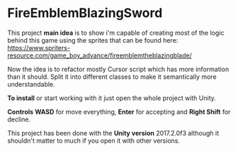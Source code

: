 # FireEmblemBlazingSword
This project **main idea** is to show i'm capable of creating most of the logic behind this game using the sprites that can be found here: https://www.spriters-resource.com/game_boy_advance/fireemblemtheblazingblade/

Now the idea is to refactor mostly Cursor script which has more information than it should. Split it into different classes to make it semantically more understandable.

**To install** or start working with it just open the whole project with Unity. 

**Controls** **WASD** for move everything, **Enter** for accepting and **Right Shift** for decline.

This project has been done with the **Unity version** 2017.2.0f3 although it shouldn't matter to much if you open it with other versions.
